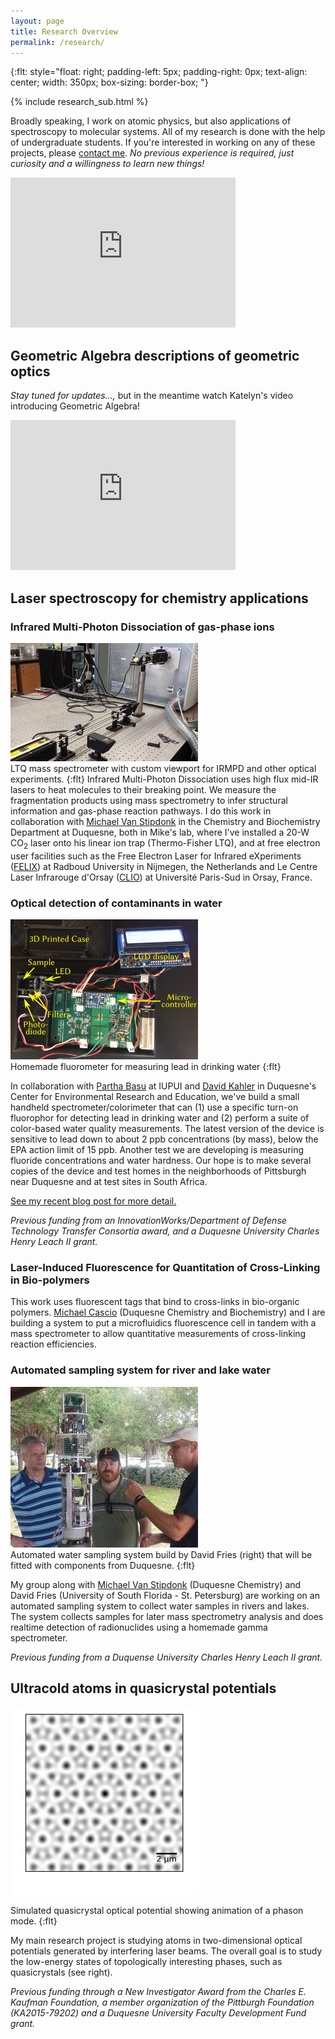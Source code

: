 ```yaml
---
layout: page
title: Research Overview
permalink: /research/
---
```

{:flt: style="float: right;
       padding-left: 5px;
       padding-right: 0px;
       text-align: center;
       width: 350px;
       box-sizing: border-box;
       "}

{% include research_sub.html %}

Broadly speaking, I work on atomic physics, but also applications of spectroscopy to molecular systems.  All of my research is done with the help of undergraduate students.  If you're interested in working on any of these projects, please [contact me](/about).  *No previous experience is required, just curiosity and a willingness to learn new things!*

<iframe width="360" height="240" src="https://www.youtube.com/embed/vUE_Bs3hgbg" frameborder="0" allow="encrypted-media; picture-in-picture" allowfullscreen></iframe>

## Geometric Algebra descriptions of geometric optics
*Stay tuned for updates...,* but in the meantime watch Katelyn's video introducing Geometric Algebra!
<iframe width="360" height="240" src="https://www.youtube.com/embed/Eauj0JJEyJ8" title="YouTube video player" frameborder="0" allow="accelerometer; autoplay; clipboard-write; encrypted-media; gyroscope; picture-in-picture" allowfullscreen></iframe>

## Laser spectroscopy for chemistry applications
### Infrared Multi-Photon Dissociation of gas-phase ions
![LTQ with CO2 laser addition](./assets/photos/LTQ-CO2.jpg)<br />
LTQ mass spectrometer with custom viewport for IRMPD and other optical experiments.
{:flt}
Infrared Multi-Photon Dissociation uses high flux mid-IR lasers to heat molecules to their breaking point.
We measure the fragmentation products using mass spectrometry to infer structural information and gas-phase reaction pathways.
I do this work in collaboration with [Michael Van Stipdonk](https://www.duq.edu/academics/faculty/michael-van-stipdonk) in the Chemistry and Biochemistry Department at Duquesne,
both in Mike's lab, where I've installed a 20-W CO<sub>2</sub> laser onto his linear ion trap (Thermo-Fisher LTQ),
and at free electron user facilities such as the Free Electron Laser for Infrared eXperiments ([FELIX](http://www.ru.nl/felix/)) at Radboud University in Nijmegen, the Netherlands and Le Centre Laser Infrarouge d'Orsay ([CLIO](http://old.clio.lcp.u-psud.fr/clio_eng/clio_eng.htm)) at Université Paris-Sud in Orsay, France.

### Optical detection of contaminants in water
![Homemade fluorometer](./assets/photos/LG4-photo.png)<br />
Homemade fluorometer for measuring lead in drinking water
{:flt}

In collaboration with [Partha Basu](https://science.iupui.edu/people/basu-partha) at IUPUI and [David Kahler](https://davidmkahler.blogspot.com/) in Duquesne's Center for Environmental Research and Education, we've build a small handheld spectrometer/colorimeter that can (1) use a specific turn-on fluorophor for detecting lead in drinking water and (2) perform a suite of color-based water quality measurements.  The latest version of the device is sensitive to lead down to about 2 ppb concentrations (by mass), below the EPA action limit of 15 ppb.  Another test we are developing is measuring fluoride concentrations and water hardness.  Our hope is to make several copies of the device and test homes in the neighborhoods of Pittsburgh near Duquesne and at test sites in South Africa.

[See my recent blog post for more detail.](/research/2018/03/08/lead-background.html)

*Previous funding from an InnovationWorks/Department of Defense Technology Transfer Consortia award, and a Duquesne University Charles Henry Leach II grant.*

### Laser-Induced Fluorescence for Quantitation of Cross-Linking in Bio-polymers
This work uses fluorescent tags that bind to cross-links in bio-organic polymers.  [Michael Cascio](https://www.duq.edu/academics/faculty/michael-cascio) (Duquesne Chemistry and Biochemistry) and I are building a system to put a microfluidics fluorescence cell in tandem with a mass spectrometer to allow quantitative measurements of cross-linking reaction efficiencies.

### Automated sampling system for river and lake water
![Automated water sampler](./assets/photos/H2O-sampler.jpg)<br />
Automated water sampling system build by David Fries (right) that will be fitted with components from Duquesne.
{:flt}

My group along with [Michael Van Stipdonk](https://www.duq.edu/academics/faculty/michael-van-stipdonk) (Duquesne Chemistry) and David Fries (University of South Florida - St. Petersburg) are working on an automated sampling system to collect water samples in rivers and lakes.  The system collects samples for later mass spectrometry analysis and does realtime detection of radionuclides using a homemade gamma spectrometer.

*Previous funding from a Duquense University Charles Henry Leach II grant.*

## Ultracold atoms in quasicrystal potentials
![quasicrystal potential](./assets/figs/qx-atoms-zoom-sm.png)
<!-- ![quasicrystal potential with phason excitation](./assets/figs/qx-phason-ani.gif) -->
Simulated quasicrystal optical potential showing animation of a phason mode.
{:flt}

My main research project is studying atoms in two-dimensional optical potentials generated by interfering laser beams.  The overall goal is to study the low-energy states of topologically interesting phases, such as quasicrystals (see right).

*Previous funding through a New Investigator Award from the Charles E. Kaufman Foundation, a member organization of the Pittburgh Foundation (KA2015-79202) and a Duquesne University Faculty Development Fund grant.*

